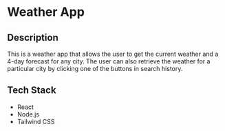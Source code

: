 # Weather App

## Description

This is a weather app that allows the user to get the current weather and a 4-day forecast for any city. The user can also retrieve the weather for a particular city by clicking one of the buttons in search history.

## Tech Stack

* React
* Node.js
* Tailwind CSS